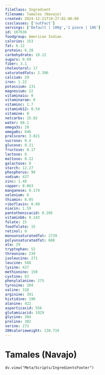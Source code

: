 ```yaml
---
fileClass: Ingredient
filename: Tamales (Navajo)
created: 2024-12-21T19:27:02-06:00
cssclasses: ['nutFact']
servings: ['Default | 100g','1 piece | 186']
id: 167636
foodgroup: American Indian
calories: 153
fat: 6.12
protein: 6.28
carbohydrate: 18.12
sugars: 0.99
fiber: 3.1
cholesterol: 17
saturatedfats: 2.396
calcium: 29
iron: 1.22
potassium: 131
magnesium: 22
vitaminaiu: 0
vitaminarae: 0
vitaminc: 1.7
vitaminb12: 0.54
vitamine: 0
netcarbs: 15.02
water: 68.1
omega3s: 29
omega6s: 646
pralscore: 3.021
sucrose: 0.4
glucose: 0.21
fructose: 0.17
lactose: 0
maltose: 0.22
galactose: 0
starch: 12.27
phosphorus: 99
sodium: 427
zinc: 1.48
copper: 0.063
manganese: 0.174
selenium: 6
thiamin: 0.05
riboflavin: 0.08
niacin: 1.59
pantothenicacid: 0.205
vitaminb6: 0.143
folate: 15
foodfolate: 15
retinol: 0
monounsaturatedfat: 2739
polyunsaturatedfat: 688
ala: 29
tryptophan: 52
threonine: 239
isoleucine: 271
leucine: 568
lysine: 427
methionine: 150
cystine: 83
phenylalanine: 275
tyrosine: 204
valine: 318
arginine: 391
histidine: 196
alanine: 422
asparticacid: 556
glutamicacid: 1029
glycine: 384
proline: 382
serine: 273
200calorieweight: 130.719
---
```


# Tamales (Navajo)

```dataviewjs
dv.view("Meta/Scripts/IngredientsFooter")
```